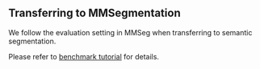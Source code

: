 ## Transferring to MMSegmentation

We follow the evaluation setting in MMSeg when transferring to semantic segmentation.

Please refer to [benchmark tutorial](https://github.com/Westlake-AI/openmixup/blob/main/docs/en/tutorials/ssl_segmentation.md) for details.
